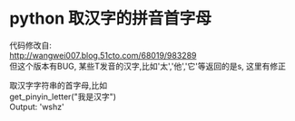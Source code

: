 python 取汉字的拼音首字母
========

代码修改自:    
http://wangwei007.blog.51cto.com/68019/983289    
但这个版本有BUG, 某些T发音的汉字,比如'太','他','它'等返回的是s, 这里有修正


取汉字字符串的首字母,比如     
get_pinyin_letter("我是汉字")    
Output: 'wshz'    
